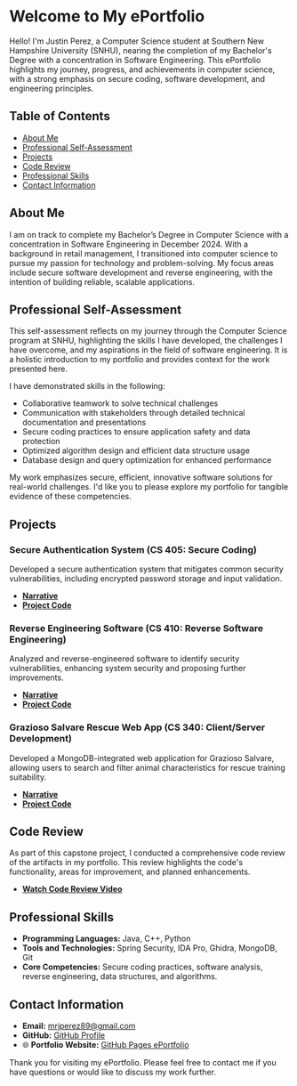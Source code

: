 # Welcome to My ePortfolio

Hello! I'm Justin Perez, a Computer Science student at Southern New Hampshire University (SNHU), nearing the completion of my Bachelor's Degree with a concentration in Software Engineering. This ePortfolio highlights my journey, progress, and achievements in computer science, with a strong emphasis on secure coding, software development, and engineering principles.

## Table of Contents
- [About Me](#about-me)
- [Professional Self-Assessment](#professional-self-assessment)
- [Projects](#projects)
- [Code Review](#code-review)
- [Professional Skills](#professional-skills)
- [Contact Information](#contact-information)

## About Me
I am on track to complete my Bachelor’s Degree in Computer Science with a concentration in Software Engineering in December 2024. With a background in retail management, I transitioned into computer science to pursue my passion for technology and problem-solving. My focus areas include secure software development and reverse engineering, with the intention of building reliable, scalable applications.

## Professional Self-Assessment
This self-assessment reflects on my journey through the Computer Science program at SNHU, highlighting the skills I have developed, the challenges I have overcome, and my aspirations in the field of software engineering. It is a holistic introduction to my portfolio and provides context for the work presented here.

I have demonstrated skills in the following:
- Collaborative teamwork to solve technical challenges
- Communication with stakeholders through detailed technical documentation and presentations
- Secure coding practices to ensure application safety and data protection
- Optimized algorithm design and efficient data structure usage
- Database design and query optimization for enhanced performance

My work emphasizes secure, efficient, innovative software solutions for real-world challenges. I'd like you to please explore my portfolio for tangible evidence of these competencies.

## Projects

### Secure Authentication System (CS 405: Secure Coding)
Developed a secure authentication system that mitigates common security vulnerabilities, including encrypted password storage and input validation.
- **[Narrative](Narratives/CS405_Narrative.docx)**
- **[Project Code](Projects/CS405/)**

### Reverse Engineering Software (CS 410: Reverse Software Engineering)
Analyzed and reverse-engineered software to identify security vulnerabilities, enhancing system security and proposing further improvements.
- **[Narrative](Narratives/CS410_Narrative.docx)**
- **[Project Code](Projects/CS410/)**

### Grazioso Salvare Rescue Web App (CS 340: Client/Server Development)
Developed a MongoDB-integrated web application for Grazioso Salvare, allowing users to search and filter animal characteristics for rescue training suitability.
- **[Narrative](Narratives/CS340_Narrative.docx)**
- **[Project Code](Projects/CS340/)**

## Code Review
As part of this capstone project, I conducted a comprehensive code review of the artifacts in my portfolio. This review highlights the code's functionality, areas for improvement, and planned enhancements.

- **[Watch Code Review Video](https://youtu.be/72ZpKvantUk)**

## Professional Skills
- **Programming Languages:** Java, C++, Python
- **Tools and Technologies:** Spring Security, IDA Pro, Ghidra, MongoDB, Git
- **Core Competencies:** Secure coding practices, software analysis, reverse engineering, data structures, and algorithms.

## Contact Information
- **Email:** [mrjperez89@gmail.com](mailto:mrjperez89@gmail.com)
- **GitHub:** [GitHub Profile](https://github.com/Mrjperez89)
- 🌐 **Portfolio Website:** [GitHub Pages ePortfolio](https://mrjperez89.github.io/ePortfolio)

Thank you for visiting my ePortfolio. Please feel free to contact me if you have questions or would like to discuss my work further.

